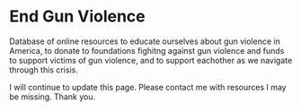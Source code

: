 # End Gun Violence

Database of online resources to educate ourselves about gun violence in America, to donate to foundations fighitng against gun violence and funds to support victims of gun violence, and to support eachother as we navigate through this crisis.

I will continue to update this page. Please contact me with resources I may be missing. Thank you.
